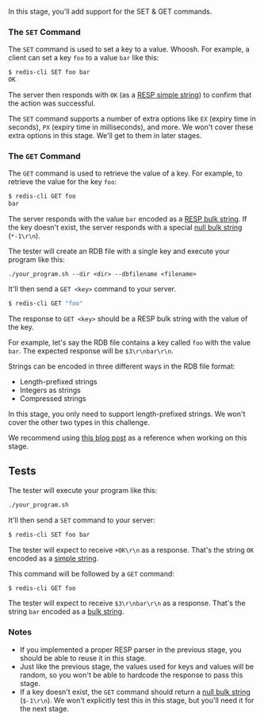 In this stage, you'll add support for the SET & GET commands. 

### The `SET` Command

The `SET` command is used to set a key to a value. Whoosh. For example, a client can set a key `foo` to a value `bar` like this:
```bash
$ redis-cli SET foo bar
OK
```
The server then responds with `OK` (as a [RESP simple string](https://redis.io/docs/latest/develop/reference/protocol-spec/#simple-strings)) to confirm that the action was successful.

The `SET` command supports a number of extra options like `EX` (expiry time in seconds), `PX` (expiry time in milliseconds), and more. We
won't cover these extra options in this stage. We'll get to them in later stages.

### The `GET` Command

The `GET` command is used to retrieve the value of a key. For example, to retrieve the value for the key `foo`:
```bash
$ redis-cli GET foo
bar
```
The server responds with the value `bar` encoded as a [RESP bulk string](https://redis.io/docs/latest/develop/reference/protocol-spec/#bulk-strings). If the key doesn't exist, the server responds with a special [null bulk string](https://redis.io/docs/latest/develop/reference/protocol-spec/#null-bulk-strings) (`*-1\r\n`).

The tester will create an RDB file with a single key and execute your program like this:

```
./your_program.sh --dir <dir> --dbfilename <filename>
```

It'll then send a `GET <key>` command to your server.

```bash
$ redis-cli GET "foo"
```

The response to `GET <key>` should be a RESP bulk string with the value of the key.

For example, let's say the RDB file contains a key called `foo` with the value `bar`. The expected response will be `$3\r\nbar\r\n`.

Strings can be encoded in three different ways in the RDB file format:

- Length-prefixed strings
- Integers as strings
- Compressed strings

In this stage, you only need to support length-prefixed strings. We won't cover the other two types in this challenge.

We recommend using [this blog post](https://rdb.fnordig.de/file_format.html) as a reference when working on this stage.


## Tests

The tester will execute your program like this:

```bash
./your_program.sh
```

It'll then send a `SET` command to your server:

```bash
$ redis-cli SET foo bar
```

The tester will expect to receive `+OK\r\n` as a response. That's the string `OK` encoded as a [simple string](https://redis.io/docs/latest/develop/reference/protocol-spec/#simple-strings).

This command will be followed by a `GET` command:

```bash
$ redis-cli GET foo
```

The tester will expect to receive `$3\r\nbar\r\n` as a response. That's the string `bar` encoded as a [bulk string](https://redis.io/docs/latest/develop/reference/protocol-spec/#bulk-strings).

### Notes

- If you implemented a proper RESP parser in the previous stage, you should be able to reuse it in this stage.
- Just like the previous stage, the values used for keys and values will be random, so you won't be able to hardcode the response to pass this stage.
- If a key doesn't exist, the `GET` command should return a [null bulk string](https://redis.io/docs/latest/develop/reference/protocol-spec/#null-bulk-strings) (`$-1\r\n`). We won't explicitly test this in this stage, but you'll need it for the next stage.
